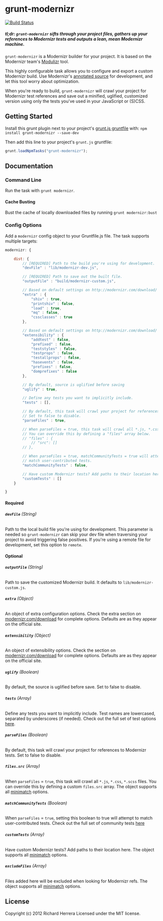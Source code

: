 # grunt-modernizr

[![Build Status](https://travis-ci.org/Modernizr/grunt-modernizr.png?branch=master,develop)](https://travis-ci.org/Modernizr/grunt-modernizr)

##### *tl;dr:* `grunt-modernizr` sifts through your project files, gathers up your references to Modernizr tests and outputs a lean, mean Modernizr machine.

`grunt-modernizr` is a Modernizr builder for your project. It is based on the Modernizr team's [Modulizr](https://github.com/Modernizr/modernizr.com/blob/gh-pages/i/js/modulizr.js) tool.

This highly configurable task allows you to configure and export a custom Modernizr build. Use Modernizr's [annotated source](http://modernizr.com/downloads/modernizr-latest.js) for development, and let this tool worry about optimization.

When you're ready to build, `grunt-modernizr` will crawl your project for Modernizr test references and save out a minified, uglified, customized version using only the tests you've used in your JavaScript or (S)CSS.

## Getting Started
Install this grunt plugin next to your project's [grunt.js gruntfile][getting_started] with: `npm install grunt-modernizr --save-dev`

Then add this line to your project's `grunt.js` gruntfile:

```javascript
grunt.loadNpmTasks("grunt-modernizr");
```

[grunt]: https://github.com/cowboy/grunt
[getting_started]: https://github.com/cowboy/grunt/blob/master/docs/getting_started.md

## Documentation

### Command Line

Run the task with `grunt modernizr`.

#### Cache Busting

Bust the cache of locally downloaded files by running `grunt modernizr:bust`

### Config Options

Add a `modernizr` config object to your Gruntfile.js file. The task supports multiple targets:

```javascript
modernizr: {

	dist: {
		// [REQUIRED] Path to the build you're using for development.
		"devFile" : "lib/modernizr-dev.js",

		// [REQUIRED] Path to save out the built file.
		"outputFile" : "build/modernizr-custom.js",

		// Based on default settings on http://modernizr.com/download/
		"extra" : {
			"shiv" : true,
			"printshiv" : false,
			"load" : true,
			"mq" : false,
			"cssclasses" : true
		},

		// Based on default settings on http://modernizr.com/download/
		"extensibility" : {
			"addtest" : false,
			"prefixed" : false,
			"teststyles" : false,
			"testprops" : false,
			"testallprops" : false,
			"hasevents" : false,
			"prefixes" : false,
			"domprefixes" : false
		},

		// By default, source is uglified before saving
		"uglify" : true,

		// Define any tests you want to implicitly include.
		"tests" : [],

		// By default, this task will crawl your project for references to Modernizr tests.
		// Set to false to disable.
		"parseFiles" : true,

		// When parseFiles = true, this task will crawl all *.js, *.css, *.scss files, except files that are in node_modules/.
		// You can override this by defining a "files" array below.
		// "files" : {
			// "src": []
		// },

		// When parseFiles = true, matchCommunityTests = true will attempt to
		// match user-contributed tests.
		"matchCommunityTests" : false,

		// Have custom Modernizr tests? Add paths to their location here.
		"customTests" : []
	}

}
```

#### Required

###### **`devFile`** (String)
Path to the local build file you're using for development. This parameter is needed so `grunt-modernizr` can skip your dev file when traversing your project to avoid triggering false positives. If you're using a remote file for development, set this option to `remote`.

#### Optional

###### **`outputFile`** (String)
Path to save the customized Modernizr build. It defaults to `lib/modernizr-custom.js`.

###### **`extra`** (Object)
An object of extra configuration options. Check the extra section on [modernizr.com/download](http://modernizr.com/download/) for complete options. Defaults are as they appear on the official site.

###### **`extensibility`** (Object)
An object of extensibility options. Check the section on [modernizr.com/download](http://modernizr.com/download/) for complete options. Defaults are as they appear on the official site.

###### **`uglify`** (Boolean)
By default, the source is uglified before save. Set to false to disable.

###### **`tests`** (Array)
Define any tests you want to implicitly include. Test names are lowercased, separated by underscores (if needed). Check out the full set of test options [here](https://github.com/Modernizr/modernizr.com/blob/gh-pages/i/js/modulizr.js#L15-157).

###### **`parseFiles`** (Boolean)
By default, this task will crawl your project for references to Modernizr tests. Set to false to disable.

###### **`files.src`** (Array)
When `parseFiles` = `true`, this task will crawl all `*.js`, `*.css`, `*.scss` files. You can override this by defining a custom `files.src` array. The object supports all [minimatch](https://github.com/isaacs/minimatch) options.

###### **`matchCommunityTests`** (Boolean)
When `parseFiles` = `true`, setting this boolean to true will attempt to match user-contributed tests. Check out the full set of community tests [here](https://github.com/Modernizr/grunt-modernizr/blob/master/lib/customappr.js#L2-111)

###### **`customTests`** (Array)
Have custom Modernizr tests? Add paths to their location here. The object supports all [minimatch](https://github.com/isaacs/minimatch) options.

###### **`excludeFiles`** (Array)
Files added here will be excluded when looking for Modernizr refs. The object supports all [minimatch](https://github.com/isaacs/minimatch) options.

## License
Copyright (c) 2012 Richard Herrera
Licensed under the MIT license.
